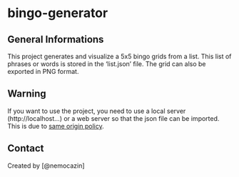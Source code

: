 # bingo-generator

## General Informations

This project generates and visualize a 5x5 bingo grids from a list. This list of phrases or words is stored in the ‘list.json’ file.
The grid can also be exported in PNG format.

## Warning

If you want to use the project, you need to use a local server (http://localhost...) or a web server so that the json file can be imported. This is due to [same origin policy](https://en.wikipedia.org/wiki/Same-origin_policy).

## Contact 

Created by [@nemocazin] 